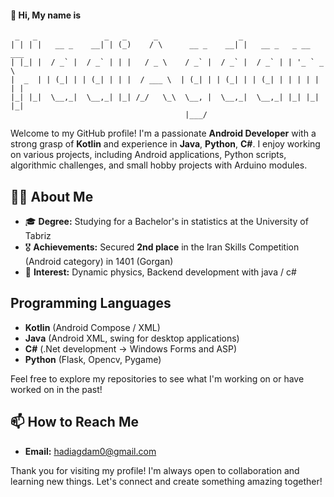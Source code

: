 #### 👋 Hi, My name is 

```
 _   _               _   _      _                  _                     
| | | |   __ _    __| | (_)    / \      __ _    __| |   __ _   _ __ ___  
| |_| |  / _` |  / _` | | |   / _ \    / _` |  / _` |  / _` | | '_ ` _ \ 
|  _  | | (_| | | (_| | | |  / ___ \  | (_| | | (_| | | (_| | | | | | | |
|_| |_|  \__,_|  \__,_| |_| /_/   \_\  \__, |  \__,_|  \__,_| |_| |_| |_|
                                       |___/                             
```

Welcome to my GitHub profile! I'm a passionate **Android Developer** with a strong grasp of **Kotlin** and experience in **Java**, **Python**, **C#**. I enjoy working on various projects, including Android applications, Python scripts, algorithmic challenges, and small hobby projects with Arduino modules.

## 🧑‍💻 About Me

- 🎓 **Degree:** Studying for a Bachelor's in statistics at the University of Tabriz
- 🎖️ **Achievements:** Secured **2nd place** in the Iran Skills Competition (Android category) in 1401 (Gorgan)
- 🔭 **Interest:** Dynamic physics, Backend development with java / c#

## **Programming Languages**
- **Kotlin** (Android Compose / XML)
- **Java** (Android XML, swing for desktop applications)
- **C#** (.Net development -> Windows Forms and ASP)
- **Python** (Flask, Opencv, Pygame) 

Feel free to explore my repositories to see what I'm working on or have worked on in the past!

## 📫 How to Reach Me

- **Email:** [hadiagdam0@gmail.com](mailto:hadiagdam0@gmail.com)

Thank you for visiting my profile! I'm always open to collaboration and learning new things. Let's connect and create something amazing together!

